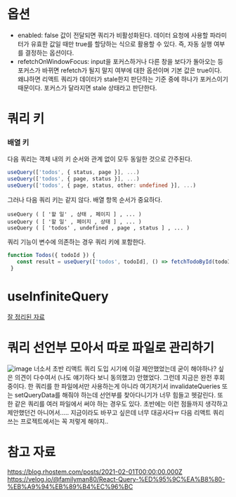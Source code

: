 # 옵션
- enabled: false 값이 전달되면 쿼리가 비활성화된다. 데이터 요청에 사용할 파라미터가 유효한 값일 때만 true를 할당하는 식으로 활용할 수 있다. 즉, 자동 실행 여부를 결정하는 옵션이다.
- refetchOnWindowFocus: input을 포커스하거나 다른 창을 보다가 돌아오는 등 포커스가 바뀌면 refetch가 될지 말지 여부에 대한 옵션이며 기본 값은 true이다. 왜냐하면 리액트 쿼리가 데이터가 stale한지 판단하는 기준 중에 하나가 포커스이기 때문이다. 포커스가 달라지면 stale 상태라고 판단한다.


# 쿼리 키
### 배열 키
다음 쿼리는 객체 내의 키 순서와 관계 없이 모두 동일한 것으로 간주된다.
```ts
useQuery(['todos', { status, page }], ...)
useQuery(['todos', { page, status }], ...)
useQuery(['todos', { page, status, other: undefined }], ...)
 ```
그러나 다음 쿼리 키는 같지 않다. 배열 항목 순서가 중요하다.
```
useQuery ( [ '할 일' , 상태 , 페이지 ] , ... ) 
useQuery ( [ '할 일' , 페이지 , 상태 ] , ... ) 
useQuery ( [ 'todos' , undefined , page , status ] , ... )
```
쿼리 기능이 변수에 의존하는 경우 쿼리 키에 포함한다.
```ts
function Todos({ todoId }) {
   const result = useQuery(['todos', todoId], () => fetchTodoById(todoId))
 }
 ```

# useInfiniteQuery
[잘 정리된 자료](https://jforj.tistory.com/246)

# 쿼리 선언부 모아서 따로 파일로 관리하기
![image](https://user-images.githubusercontent.com/73823388/173514107-457330aa-2271-4cc4-8626-3f55a10e6211.png)
너소서 초반 리액트 쿼리 도입 시기에 이걸 제안했었는데 굳이 해야하나? 싶은 의견이 다수여서 (나도 얘기하다 보니 동의했고) 안했었다.
그런데 지금은 완전 후회 중이다.
한 쿼리를 한 파일에서만 사용하는게 아니라 여기저기서 invalidateQueries 또는 setQueryData를 해줘야 하는데 선언부를 찾아다니기가 너무 힘들고 헷갈린다.
또한 같은 쿼리를 여러 파일에서 써야 하는 경우도 있다.
초반에는 이런 점들까지 생각하고 제안했던건 아니어서.....
지금이라도 바꾸고 싶은데 너무 대공사다ㅠ 다음 리액트 쿼리 쓰는 프로젝트에서는 꼭 저렇게 해야지..


# 참고 자료
https://blog.rhostem.com/posts/2021-02-01T00:00:00.000Z
https://velog.io/@familyman80/React-Query-%ED%95%9C%EA%B8%80-%EB%A9%94%EB%89%B4%EC%96%BC
